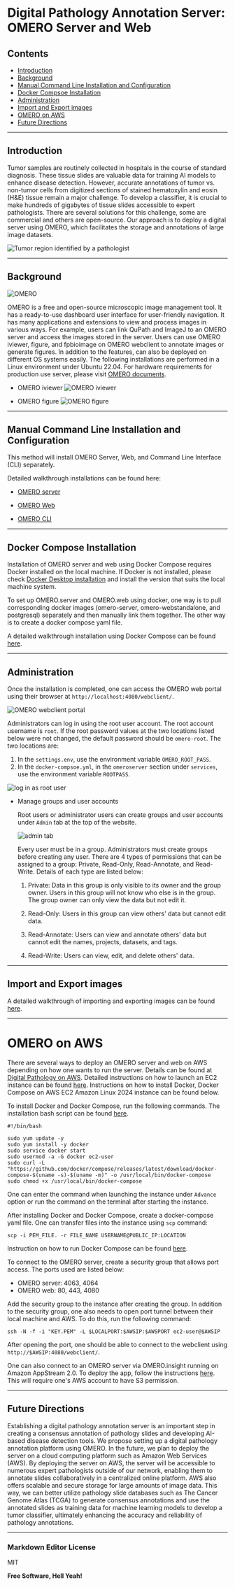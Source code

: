 # Digital Pathology Annotation Server: OMERO Server and Web

## Contents

* [Introduction](#introduction)
* [Background](#background)
* [Manual Command Line Installation and Configuration](#manual-command-line-installation-and-configuration)
* [Docker Compsoe Installation](#docker-compose-installation)
* [Administration](#administration)
* [Import and Export images](#import-and-export-images)
* [OMERO on AWS](#omero-on-aws)
* [Future Directions](#future-directions)

-----

## Introduction

Tumor samples are routinely collected in hospitals in the course of standard diagnosis. These tissue slides are valuable data for training AI models to enhance disease detection. However, accurate annotations of tumor vs. non-tumor cells from digitized sections of stained hematoxylin and eosin (H&E) tissue remain a major challenge. To develop a classifier, it is crucial to make hundreds of gigabytes of tissue slides accessible to expert pathologists. There are several solutions for this challenge, some are commercial and others are open-source. Our approach is to deploy a digital server using OMERO, which facilitates the storage and annotations of large image datasets.   

![Tumor region identified by a pathologist](sop_images/annotated_slide.png)

-----

## Background

![OMERO](sop_images/OmeroWeb.webp)

OMERO is a free and open-source microscopic image management tool. It has a ready-to-use dashboard user interface for user-friendly navigation. It has many applications and extensions to view and process images in various ways. For example, users can link QuPath and ImageJ to an OMERO server and access the images stored in the server. Users can use OMERO iviewer, figure, and fpbioimage on OMERO webclient to annotate images or generate figures. In addition to the features, can also be deployed on different OS systems easily. The following installations are performed in a Linux environment under Ubuntu 22.04. For hardware requirements for production use server, please visit [OMERO documents](https://merge-ci.openmicroscopy.org/jenkins/job/OMERO-docs/lastBuild/artifact/omero/_build/html/sysadmins/system-requirements.html).

- OMERO iviewer
![OMERO iviewer](sop_images/omero_iviewer.png)

- OMERO figure
![OMERO figure](sop_images/omero_figure.png)

-----

## Manual Command Line Installation and Configuration

This method will install OMERO Server, Web, and Command Line Interface (CLI) separately.

Detailed walkthrough installations can be found here:

- [OMERO server](local_omero_server_sop.md)

- [OMERO Web](omero_web_setup_sop.md)

- [OMERO CLI](omero_CLI_sop.md)

-----

## Docker Compose Installation

Installation of OMERO server and web using Docker Compose requires Docker installed on the local machine. If Docker is not installed, please check [Docker Desktop installation](https://docs.docker.com/desktop/) and install the version that suits the local machine system.

To set up OMERO.server and OMERO.web using docker, one way is to pull corresponding docker images (omero-server, omero-webstandalone, and postgresql) separately and then manually link them together. The other way is to create a docker compose yaml file. 

A detailed walkthrough installation using Docker Compose can be found [here](OMERO_docker_compose_sop.md).

----- 

## Administration

Once the installation is completed, one can access the OMERO web portal using their browser at `http://localhost:4080/webclient/`. 

![OMERO webclient portal](sop_images/web_portal.png)

Administrators can log in using the root user account. The root account username is `root`. If the root password values at the two locations listed below were not changed, the default password should be `omero-root`. The two locations are:

1. In the `settings.env`, use the environment variable `OMERO_ROOT_PASS`.
2. In the `docker-compsoe.yml`, in the `omeroserver` section under `services`, use the environment variable `ROOTPASS`.

![log in as root user](sop_images/root_login.png)

- Manage groups and user accounts

    Root users or administrator users can create groups and user accounts under `Admin` tab at the top of the website.
    
    ![admin tab](sop_images/admin_tab.png)
    
    Every user must be in a group. Administrators must create groups before creating any user. There are 4 types of permissions that can be assigned to a group: Private, Read-Only, Read-Annotate, and Read-Write. Details of each type are listed below:
    
    1. Private: Data in this group is only visible to its owner and the group owner. Users in this group will not know who else is in the group. The group owner can only view the data but not edit it.
    
    2. Read-Only: Users in this group can view others' data but cannot edit data.
    
    3. Read-Annotate: Users can view and annotate others' data but cannot edit the names, projects, datasets, and tags.
    
    4. Read-Write: Users can view, edit, and delete others' data.
    
----- 
## Import and Export images

A detailed walkthrough of importing and exporting images can be found [here](import_export_sop.md).
 
-----

# OMERO on AWS

There are several ways to deploy an OMERO server and web on AWS depending on how one wants to run the server. Details can be found at [Digital Pathology on AWS](https://github.com/aws-samples/digital-pathology-on-aws?tab=readme-ov-file#omero-insight-on-appstream). 
Detailed instructions on how to launch an EC2 instance can be found [here](https://docs.aws.amazon.com/AmazonECS/latest/developerguide/launch_container_instance.html#linux-liw-initiate-instance-launch).
Instructions on how to install Docker, Docker Compose on AWS EC2 Amazon Linux 2024 instance can be found below.

To install Docker and Docker Compose, run the following commands. The installation bash script can be found [here](docker_install.sh).

```
#!/bin/bash

sudo yum update -y
sudo yum install -y docker
sudo service docker start
sudo usermod -a -G docker ec2-user
sudo curl -L "https://github.com/docker/compose/releases/latest/download/docker-compose-$(uname -s)-$(uname -m)" -o /usr/local/bin/docker-compose
sudo chmod +x /usr/local/bin/docker-compose
```

One can enter the command when launching the instance under `Advance` option or run the command on the terminal after starting the instance.

After installing Docker and Docker Compose, create a docker-compose yaml file. One can transfer files into the instance using `scp` command:

```
scp -i PEM_FILE. -r FILE_NAME USERNAME@PUBLIC_IP:LOCATION
```

Instruction on how to run Docker Compose can be found [here](OMERO_docker_compose_sop.md). 

To connect to the OMERO server, create a security group that allows port access. The ports used are listed below:

- OMERO server: 4063, 4064
- OMERO web: 80, 443, 4080

Add the security group to the instance after creating the group. In addition to the security group, one also needs to open port tunnel between their local machine and AWS. To do this, run the following command:

```
ssh -N -f -i "KEY.PEM" -L $LOCALPORT:$AWSIP:$AWSPORT ec2-user@$AWSIP
```

After opening the port, one should be able to connect to the webclient using `http://$AWSIP:4080/webclient/`.

One can also connect to an OMERO server via OMERO.insight running on Amazon AppStream 2.0. To deploy the app, follow the instructions [here](https://github.com/aws-samples/digital-pathology-on-aws?tab=readme-ov-file#omero-insight-on-appstream). This will require one's AWS account to have S3 permission.


-----

## Future Directions

Establishing a digital pathology annotation server is an important step in creating a consensus annotation of pathology slides and developing AI-based disease detection tools. We propose setting up a digital pathology annotation platform using OMERO. In the future, we plan to deploy the server on a cloud computing platform such as Amazon Web Services (AWS). By deploying the server on AWS, the server will be accessible to numerous expert pathologists outside of our network, enabling them to annotate slides collaboratively in a centralized online platform. AWS also offers scalable and secure storage for large amounts of image data. This way, we can better utilize pathology slide databases such as The Cancer Genome Atlas (TCGA) to generate consensus annotations and use the annotated slides as training data for machine learning models to develop a tumor classifier, ultimately enhancing the accuracy and reliability of pathology annotations.

-----
    
### Markdown Editor License

MIT

**Free Software, Hell Yeah!**  
